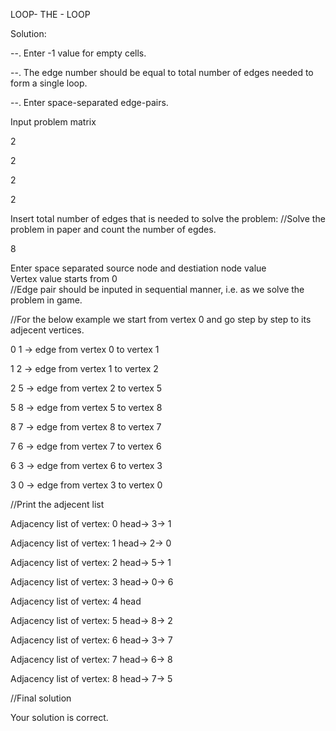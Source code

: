 LOOP- THE - LOOP

Solution:

--. Enter -1 value for empty cells.

--. The edge number should be equal to total number of edges needed to form a single loop.

--. Enter space-separated edge-pairs.

Input problem matrix

2

2

2

2


Insert total number of edges that is needed to solve the problem:
//Solve the problem in paper and count the number of egdes.

8

Enter space separated source node and destiation node value  
Vertex value starts from 0  
//Edge pair should be inputed in sequential manner, i.e. as we solve the problem in game.

//For the below example we start from vertex 0 and go step by step to its adjecent vertices.

0  1 -> edge from vertex 0 to vertex 1

1  2 -> edge from vertex 1 to vertex 2

2  5 -> edge from vertex 2 to vertex 5

5  8 -> edge from vertex 5 to vertex 8

8  7 -> edge from vertex 8 to vertex 7

7  6 -> edge from vertex 7 to vertex 6

6  3 -> edge from vertex 6 to vertex 3  

3  0 -> edge from vertex 3 to vertex 0


//Print the adjecent list


Adjacency list of vertex: 0 head-> 3-> 1

Adjacency list of vertex: 1 head-> 2-> 0

Adjacency list of vertex: 2 head-> 5-> 1

Adjacency list of vertex: 3 head-> 0-> 6

Adjacency list of vertex: 4 head

Adjacency list of vertex: 5 head-> 8-> 2

Adjacency list of vertex: 6 head-> 3-> 7

Adjacency list of vertex: 7 head-> 6-> 8

Adjacency list of vertex: 8 head-> 7-> 5

//Final solution

Your solution is correct.
